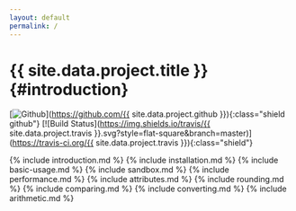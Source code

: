 ```yaml
---
layout: default
permalink: /
---
```


{{ site.data.project.title }} {#introduction}
============

[![Github](https://img.shields.io/badge/src-php--decimal-lightgrey.svg?style=flat-square&branch=master)](https://github.com/{{ site.data.project.github }}){:class="shield github"}
[![Build Status](https://img.shields.io/travis/{{ site.data.project.travis }}.svg?style=flat-square&branch=master)](https://travis-ci.org/{{ site.data.project.travis }}){:class="shield"}

{% include introduction.md %}
{% include installation.md %}
{% include basic-usage.md %}
{% include sandbox.md %}
{% include performance.md %}
{% include attributes.md %}
{% include rounding.md %}
{% include comparing.md %}
{% include converting.md %}
{% include arithmetic.md %}
